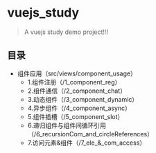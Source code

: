 # vuejs_study

> A vuejs study demo project!!!

## 目录
* 组件应用（src/views/component_usage）
    * 1.组件注册（/1_component_reg）
    * 2.组件通信（/2_component_chat）
    * 3.动态组件（/3_component_dynamic）
    * 4.异步组件（/4_component_async）
    * 5.组件插槽（/5_component_slot）
    * 6.递归组件与组件间循环引用（/6_recursionCom_and_circleReferences）
    * 7.访问元素&组件（/7_ele_&_com_access）
